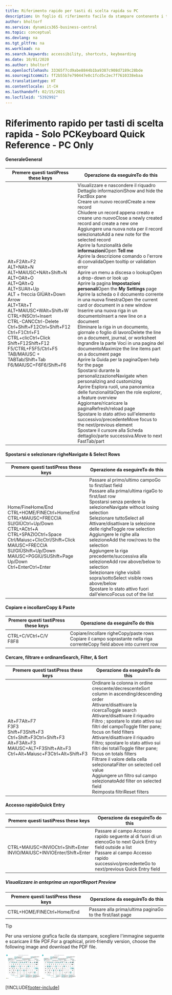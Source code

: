```yaml
---
title: Riferimento rapido per tasti di scelta rapida su PC
description: Un foglio di riferimento facile da stampare contenente i tasti di scelta rapida più utilizzati per utenti di PC.
author: bholtorf
ms.service: dynamics365-business-central
ms.topic: conceptual
ms.devlang: na
ms.tgt_pltfrm: na
ms.workload: na
ms.search.keywords: accessibility, shortcuts, keyboarding
ms.date: 10/01/2020
ms.author: bholtorf
ms.openlocfilehash: 33365f7cd9abe8844b1ba9387c908d7189c28bde
ms.sourcegitcommit: ff2b55b7e790447e0c1fcd5c2ec7f7610338ebaa
ms.translationtype: HT
ms.contentlocale: it-CH
ms.lasthandoff: 02/15/2021
ms.locfileid: "5392992"
---
```

# <a name="keyboard-quick-reference---pc-only"></a><span data-ttu-id="e7345-103">Riferimento rapido per tasti di scelta rapida - Solo PC</span><span class="sxs-lookup"><span data-stu-id="e7345-103">Keyboard Quick Reference - PC Only</span></span>

#### <a name="general"></a><span data-ttu-id="e7345-104">Generale</span><span class="sxs-lookup"><span data-stu-id="e7345-104">General</span></span>

|<span data-ttu-id="e7345-105">Premere questi tasti</span><span class="sxs-lookup"><span data-stu-id="e7345-105">Press these keys</span></span>|<span data-ttu-id="e7345-106">Operazione da eseguire</span><span class="sxs-lookup"><span data-stu-id="e7345-106">To do this</span></span>|  
|-|-|
|<span data-ttu-id="e7345-107">Alt+F2</span><span class="sxs-lookup"><span data-stu-id="e7345-107">Alt+F2</span></span><br /><span data-ttu-id="e7345-108">ALT+N</span><span class="sxs-lookup"><span data-stu-id="e7345-108">Alt+N</span></span><br /><span data-ttu-id="e7345-109">ALT+MAIUSC+N</span><span class="sxs-lookup"><span data-stu-id="e7345-109">Alt+Shift+N</span></span><br /><span data-ttu-id="e7345-110">ALT+O</span><span class="sxs-lookup"><span data-stu-id="e7345-110">Alt+O</span></span><br /><span data-ttu-id="e7345-111">ALT+Q</span><span class="sxs-lookup"><span data-stu-id="e7345-111">Alt+Q</span></span><br /><span data-ttu-id="e7345-112">ALT+SU</span><span class="sxs-lookup"><span data-stu-id="e7345-112">Alt+Up</span></span><br /><span data-ttu-id="e7345-113">ALT + freccia GIÙ</span><span class="sxs-lookup"><span data-stu-id="e7345-113">Alt+Down Arrow</span></span><br /><span data-ttu-id="e7345-114">ALT+T</span><span class="sxs-lookup"><span data-stu-id="e7345-114">Alt+T</span></span><br /><span data-ttu-id="e7345-115">ALT+MAIUSC+W</span><span class="sxs-lookup"><span data-stu-id="e7345-115">Alt+Shift+W</span></span><br /><span data-ttu-id="e7345-116">CTRL+INS</span><span class="sxs-lookup"><span data-stu-id="e7345-116">Ctrl+Insert</span></span><br /><span data-ttu-id="e7345-117">CTRL-CANC</span><span class="sxs-lookup"><span data-stu-id="e7345-117">Ctrl-Delete</span></span><br /><span data-ttu-id="e7345-118">Ctrl+Shift+F12</span><span class="sxs-lookup"><span data-stu-id="e7345-118">Ctrl+Shift+F12</span></span><br /><span data-ttu-id="e7345-119">Ctrl+F1</span><span class="sxs-lookup"><span data-stu-id="e7345-119">Ctrl+F1</span></span><br /><span data-ttu-id="e7345-120">CTRL+clic</span><span class="sxs-lookup"><span data-stu-id="e7345-120">Ctrl+Click</span></span><br /><span data-ttu-id="e7345-121">Shift+F12</span><span class="sxs-lookup"><span data-stu-id="e7345-121">Shift+F12</span></span><br /><span data-ttu-id="e7345-122">F5/CTRL+F5</span><span class="sxs-lookup"><span data-stu-id="e7345-122">F5/Ctrl+F5</span></span><br /><span data-ttu-id="e7345-123">TAB/MAIUSC + TAB</span><span class="sxs-lookup"><span data-stu-id="e7345-123">Tab/Shift+Tab</span></span><br /><span data-ttu-id="e7345-124">F6/MAIUSC+F6</span><span class="sxs-lookup"><span data-stu-id="e7345-124">F6/Shift+F6</span></span><br />|<span data-ttu-id="e7345-125">Visualizzare e nascondere il riquadro Dettaglio informazioni</span><span class="sxs-lookup"><span data-stu-id="e7345-125">Show and hide the FactBox pane</span></span><br /><span data-ttu-id="e7345-126">Creare un nuovo record</span><span class="sxs-lookup"><span data-stu-id="e7345-126">Create a new record</span></span><br /><span data-ttu-id="e7345-127">Chiudere un record appena creato e creane uno nuovo</span><span class="sxs-lookup"><span data-stu-id="e7345-127">Close a newly created record and create a new one</span></span><br /><span data-ttu-id="e7345-128">Aggiungere una nuova nota per il record selezionato</span><span class="sxs-lookup"><span data-stu-id="e7345-128">Add a new note for the selected record</span></span><br /><span data-ttu-id="e7345-129">Aprire la funzionalità delle **informazioni**</span><span class="sxs-lookup"><span data-stu-id="e7345-129">Open **Tell me**</span></span><br /><span data-ttu-id="e7345-130">Aprire la descrizione comando o l'errore di convalida</span><span class="sxs-lookup"><span data-stu-id="e7345-130">Open tooltip or validation error</span></span><br /><span data-ttu-id="e7345-131">Aprire un menu a discesa o lookup</span><span class="sxs-lookup"><span data-stu-id="e7345-131">Open a drop-down or look up</span></span><br /><span data-ttu-id="e7345-132">Aprire la pagina **Impostazioni personali**</span><span class="sxs-lookup"><span data-stu-id="e7345-132">Open the **My Settings** page</span></span><br /><span data-ttu-id="e7345-133">Aprire la scheda o il documento corrente in una nuova finestra</span><span class="sxs-lookup"><span data-stu-id="e7345-133">Open the current card or document in a new window</span></span><br /><span data-ttu-id="e7345-134">Inserire una nuova riga in un documento</span><span class="sxs-lookup"><span data-stu-id="e7345-134">Insert a new line on a document</span></span><br /><span data-ttu-id="e7345-135">Eliminare la riga in un documento, giornale o foglio di lavoro</span><span class="sxs-lookup"><span data-stu-id="e7345-135">Delete the line on a document, journal, or worksheet</span></span><br /><span data-ttu-id="e7345-136">Ingrandire la parte Voci in una pagina del documento</span><span class="sxs-lookup"><span data-stu-id="e7345-136">Maximize the line items part on a document page</span></span><br /><span data-ttu-id="e7345-137">Aprire la Guida per la pagina</span><span class="sxs-lookup"><span data-stu-id="e7345-137">Open help for the page</span></span><br /><span data-ttu-id="e7345-138">Spostarsi durante la personalizzazione</span><span class="sxs-lookup"><span data-stu-id="e7345-138">Navigate when personalizing and customizing</span></span><br /><span data-ttu-id="e7345-139">Aprire Esplora ruoli, una panoramica delle funzionalità</span><span class="sxs-lookup"><span data-stu-id="e7345-139">Open the role explorer, a feature overview</span></span><br /><span data-ttu-id="e7345-140">Aggiornare/ricaricare la pagina</span><span class="sxs-lookup"><span data-stu-id="e7345-140">Refresh/reload page</span></span><br /><span data-ttu-id="e7345-141">Spostare lo stato attivo sull'elemento successivo/precedente</span><span class="sxs-lookup"><span data-stu-id="e7345-141">Move focus to the next/previous element</span></span><br /><span data-ttu-id="e7345-142">Spostare il cursore alla Scheda dettaglio/parte successiva.</span><span class="sxs-lookup"><span data-stu-id="e7345-142">Move to next FastTab/part</span></span>|

#### <a name="navigate--select-rows"></a><span data-ttu-id="e7345-143">Spostarsi e selezionare righe</span><span class="sxs-lookup"><span data-stu-id="e7345-143">Navigate & Select Rows</span></span>

|<span data-ttu-id="e7345-144">Premere questi tasti</span><span class="sxs-lookup"><span data-stu-id="e7345-144">Press these keys</span></span>|<span data-ttu-id="e7345-145">Operazione da eseguire</span><span class="sxs-lookup"><span data-stu-id="e7345-145">To do this</span></span>|
|-|-|
|<span data-ttu-id="e7345-146">Home/Fine</span><span class="sxs-lookup"><span data-stu-id="e7345-146">Home/End</span></span><br /><span data-ttu-id="e7345-147">CTRL+HOME/FINE</span><span class="sxs-lookup"><span data-stu-id="e7345-147">Ctrl+Home/End</span></span> <br /><span data-ttu-id="e7345-148">CTRL+MAIUSC+FRECCIA SU/GIÙ</span><span class="sxs-lookup"><span data-stu-id="e7345-148">Ctrl+Up/Down</span></span><br /><span data-ttu-id="e7345-149">CTRL+A</span><span class="sxs-lookup"><span data-stu-id="e7345-149">Ctrl+A</span></span> <br /><span data-ttu-id="e7345-150">CTRL+SPAZIO</span><span class="sxs-lookup"><span data-stu-id="e7345-150">Ctrl+Space</span></span><br /><span data-ttu-id="e7345-151">Ctrl/Maiusc+Clic</span><span class="sxs-lookup"><span data-stu-id="e7345-151">Ctrl/Shift+Click</span></span><br /><span data-ttu-id="e7345-152">MAIUSC+FRECCIA SU/GIÙ</span><span class="sxs-lookup"><span data-stu-id="e7345-152">Shift+Up/Down</span></span><br /><span data-ttu-id="e7345-153">MAIUSC+PGGIÙ/SU</span><span class="sxs-lookup"><span data-stu-id="e7345-153">Shift+Page Up/Down</span></span><br /><span data-ttu-id="e7345-154">Ctrl+Enter</span><span class="sxs-lookup"><span data-stu-id="e7345-154">Ctrl+Enter</span></span>|<span data-ttu-id="e7345-155">Passare al primo/ultimo campo</span><span class="sxs-lookup"><span data-stu-id="e7345-155">Go to first/last field</span></span><br /><span data-ttu-id="e7345-156">Passare alla prima/ultima riga</span><span class="sxs-lookup"><span data-stu-id="e7345-156">Go to first/last row</span></span><br /><span data-ttu-id="e7345-157">Spostarsi senza perdere la selezione</span><span class="sxs-lookup"><span data-stu-id="e7345-157">Navigate without losing selection</span></span><br /><span data-ttu-id="e7345-158">Selezionare tutto</span><span class="sxs-lookup"><span data-stu-id="e7345-158">Select all</span></span><br /><span data-ttu-id="e7345-159">Attivare/disattivare la selezione delle righe</span><span class="sxs-lookup"><span data-stu-id="e7345-159">Toggle row selection</span></span><br /> <span data-ttu-id="e7345-160">Aggiungere le righe alla selezione</span><span class="sxs-lookup"><span data-stu-id="e7345-160">Add the row/rows to the selection</span></span><br /><span data-ttu-id="e7345-161">Aggiungere la riga precedente/successiva alla selezione</span><span class="sxs-lookup"><span data-stu-id="e7345-161">Add row above/below to selection</span></span><br /><span data-ttu-id="e7345-162">Selezionare righe visibili sopra/sotto</span><span class="sxs-lookup"><span data-stu-id="e7345-162">Select visible rows above/below</span></span> <br /><span data-ttu-id="e7345-163">Spostare lo stato attivo fuori dall'elenco</span><span class="sxs-lookup"><span data-stu-id="e7345-163">Focus out of the list</span></span>|

#### <a name="copy--paste"></a><span data-ttu-id="e7345-164">Copiare e incollare</span><span class="sxs-lookup"><span data-stu-id="e7345-164">Copy & Paste</span></span>

|<span data-ttu-id="e7345-165">Premere questi tasti</span><span class="sxs-lookup"><span data-stu-id="e7345-165">Press these keys</span></span>|<span data-ttu-id="e7345-166">Operazione da eseguire</span><span class="sxs-lookup"><span data-stu-id="e7345-166">To do this</span></span>|
|-|-|
|<span data-ttu-id="e7345-167">CTRL+C/V</span><span class="sxs-lookup"><span data-stu-id="e7345-167">Ctrl+C/V</span></span><br /><span data-ttu-id="e7345-168">F8</span><span class="sxs-lookup"><span data-stu-id="e7345-168">F8</span></span>|<span data-ttu-id="e7345-169">Copiare/incollare righe</span><span class="sxs-lookup"><span data-stu-id="e7345-169">Copy/paste rows</span></span><br /><span data-ttu-id="e7345-170">Copiare il campo soprastante nella riga corrente</span><span class="sxs-lookup"><span data-stu-id="e7345-170">Copy field above into current row</span></span>|

#### <a name="search-filter--sort"></a><span data-ttu-id="e7345-171">Cercare, filtrare e ordinare</span><span class="sxs-lookup"><span data-stu-id="e7345-171">Search, Filter, & Sort</span></span>

|<span data-ttu-id="e7345-172">Premere questi tasti</span><span class="sxs-lookup"><span data-stu-id="e7345-172">Press these keys</span></span>|<span data-ttu-id="e7345-173">Operazione da eseguire</span><span class="sxs-lookup"><span data-stu-id="e7345-173">To do this</span></span>|
|-|-|
|<span data-ttu-id="e7345-174">Alt+F7</span><span class="sxs-lookup"><span data-stu-id="e7345-174">Alt+F7</span></span><br /><span data-ttu-id="e7345-175">F3</span><span class="sxs-lookup"><span data-stu-id="e7345-175">F3</span></span><br /><span data-ttu-id="e7345-176">Shift+F3</span><span class="sxs-lookup"><span data-stu-id="e7345-176">Shift+F3</span></span><br /><span data-ttu-id="e7345-177">Ctrl+Shift+F3</span><span class="sxs-lookup"><span data-stu-id="e7345-177">Ctrl+Shift+F3</span></span><br /><span data-ttu-id="e7345-178">Alt+F3</span><span class="sxs-lookup"><span data-stu-id="e7345-178">Alt+F3</span></span><br /><span data-ttu-id="e7345-179">MAIUSC+ALT+F3</span><span class="sxs-lookup"><span data-stu-id="e7345-179">Shift+Alt+F3</span></span><br /><span data-ttu-id="e7345-180">Ctrl+Alt+Maiusc+F3</span><span class="sxs-lookup"><span data-stu-id="e7345-180">Ctrl+Alt+Shift+F3</span></span>|<span data-ttu-id="e7345-181">Ordinare la colonna in ordine crescente/decrescente</span><span class="sxs-lookup"><span data-stu-id="e7345-181">Sort column in ascending/descending order</span></span><br /><span data-ttu-id="e7345-182">Attivare/disattivare la ricerca</span><span class="sxs-lookup"><span data-stu-id="e7345-182">Toggle search</span></span><br /><span data-ttu-id="e7345-183">Attivare/disattivare il riquadro Filtro	; spostare lo stato attivo sui filtri del campo</span><span class="sxs-lookup"><span data-stu-id="e7345-183">Toggle filter pane; focus on field filters</span></span><br /><span data-ttu-id="e7345-184">Attivare/disattivare il riquadro Filtro; spostare lo stato attivo sui filtri dei totali</span><span class="sxs-lookup"><span data-stu-id="e7345-184">Toggle filter pane; focus on totals filters</span></span><br /><span data-ttu-id="e7345-185">Filtrare il valore della cella selezionata</span><span class="sxs-lookup"><span data-stu-id="e7345-185">Filter on selected cell value</span></span><br /><span data-ttu-id="e7345-186">Aggiungere un filtro sul campo selezionato</span><span class="sxs-lookup"><span data-stu-id="e7345-186">Add filter on selected field</span></span><br /><span data-ttu-id="e7345-187">Reimposta filtri</span><span class="sxs-lookup"><span data-stu-id="e7345-187">Reset filters</span></span>|

#### <a name="quick-entry"></a><span data-ttu-id="e7345-188">Accesso rapido</span><span class="sxs-lookup"><span data-stu-id="e7345-188">Quick Entry</span></span>

|<span data-ttu-id="e7345-189">Premere questi tasti</span><span class="sxs-lookup"><span data-stu-id="e7345-189">Press these keys</span></span>|<span data-ttu-id="e7345-190">Operazione da eseguire</span><span class="sxs-lookup"><span data-stu-id="e7345-190">To do this</span></span>|
|-|-|
|<span data-ttu-id="e7345-191">CTRL+MAIUSC+INVIO</span><span class="sxs-lookup"><span data-stu-id="e7345-191">Ctrl+Shift+Enter</span></span><br /><span data-ttu-id="e7345-192">INVIO/MAIUSC+INVIO</span><span class="sxs-lookup"><span data-stu-id="e7345-192">Enter/Shift+Enter</span></span>|<span data-ttu-id="e7345-193">Passare al campo Accesso rapido seguente al di fuori di un elenco</span><span class="sxs-lookup"><span data-stu-id="e7345-193">Go to next Quick Entry field outside a list</span></span><br /><span data-ttu-id="e7345-194">Passare al campo Accesso rapido successivo/precedente</span><span class="sxs-lookup"><span data-stu-id="e7345-194">Go to next/previous Quick Entry field</span></span>|

##### <a name="report-preview"></a><span data-ttu-id="e7345-195">Visualizzare in anteprima un report</span><span class="sxs-lookup"><span data-stu-id="e7345-195">Report Preview</span></span>

|<span data-ttu-id="e7345-196">Premere questi tasti</span><span class="sxs-lookup"><span data-stu-id="e7345-196">Press these keys</span></span>|<span data-ttu-id="e7345-197">Operazione da eseguire</span><span class="sxs-lookup"><span data-stu-id="e7345-197">To do this</span></span>|
|-|-|
|<span data-ttu-id="e7345-198">CTRL+HOME/FINE</span><span class="sxs-lookup"><span data-stu-id="e7345-198">Ctrl+Home/End</span></span>|<span data-ttu-id="e7345-199">Passare alla prima/ultima pagina</span><span class="sxs-lookup"><span data-stu-id="e7345-199">Go to the first/last page</span></span>|

> [!TIP]
> <span data-ttu-id="e7345-200">Per una versione grafica facile da stampare, scegliere l'immagine seguente e scaricare il file PDF.</span><span class="sxs-lookup"><span data-stu-id="e7345-200">For a graphical, print-friendly version, choose the following image and download the PDF file.</span></span>
>
> <span data-ttu-id="e7345-201">[![Icona che apre un PDF](media/keyboard_shortcut_inline.png)](media/keyboard_shortcuts.pdf)</span><span class="sxs-lookup"><span data-stu-id="e7345-201">[![Icon that opens a PDF](media/keyboard_shortcut_inline.png)](media/keyboard_shortcuts.pdf)</span></span>


[!INCLUDE[footer-include](includes/footer-banner.md)]